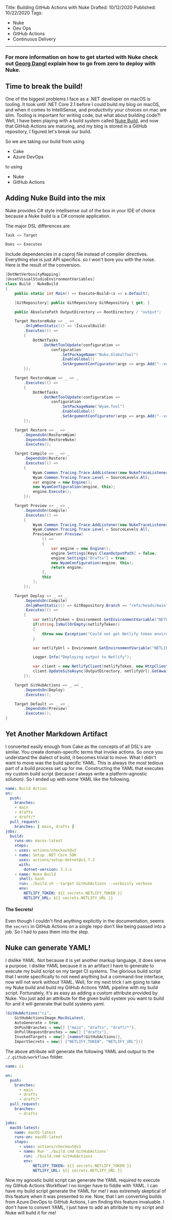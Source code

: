 Title: Building GitHub Actions with Nuke
Drafted: 10/12/2020
Published: 10/22/2020
Tags:
- Nuke
- Dev Ops
- GitHub Actions
- Continuous Delivery
---

### For more information on how to get started with Nuke check out [Georg Dangl](https://blog.dangl.me/archive/lets-use-nuke-to-quickly-deploy-an-app-to-azure-via-zip-deployment/) explain how to go from zero to deploy with Nuke.

## Time to break the build!

One of the biggest problems I face as a .NET developer on macOS is tooling.  It took until .NET Core 2.1 before I could build my blog on macOS, and when it comes to IntelliSense, and productivity your choices on mac are slim.  Tooling is important for writing code, but what about building code?!  Well, I have been playing with a build system called [Nuke Build](https://nuke.build), and now that GitHub Actions are maturing, and my blog is stored in a GitHub repository, I figured let's break our build.

So we are taking our build from using

- Cake
- Azure DevOps

to using

- Nuke
- GitHub Actions

## Adding Nuke Build into the mix
Nuke provides C# style intellisense out of the box in your IDE of choice because a Nuke build is a C# console application.

The major DSL differences are

```csharp
Task => Target
```

```csharp
Does => Executes
```

Include dependencies in a csproj file instead of compiler directives.  Everything else is just API specifics. so I won't bore you with the noise.  Here is the result of the conversion.
```csharp
[DotNetVerbosityMapping]
[UnsetVisualStudioEnvironmentVariables]
class Build : NukeBuild
{
    public static int Main() => Execute<Build>(x => x.Default);

    [GitRepository] public GitRepository GitRepository { get; }

    public AbsolutePath OutputDirectory => RootDirectory / "output";

    Target RestoreNuke => _ => _
        .OnlyWhenStatic(() => !IsLocalBuild)
        .Executes(() =>
        {
            DotNetTasks
                .DotNetToolUpdate(configuration =>
                    configuration
                        .SetPackageName("Nuke.GlobalTool")
                        .EnableGlobal()
                        .SetArgumentConfigurator(args => args.Add("--version={0}", "0.25.0-alpha0377")));
        });

    Target RestoreWyam => _ => _
        .Executes(() =>
        {
            DotNetTasks
                .DotNetToolUpdate(configuration =>
                    configuration
                        .SetPackageName("Wyam.Tool")
                        .EnableGlobal()
                        .SetArgumentConfigurator(args => args.Add("--version={0}", "2.2.9")));
        });

    Target Restore => _ => _
        .DependsOn(RestoreWyam)
        .DependsOn(RestoreNuke)
        .Executes();

    Target Compile => _ => _
        .DependsOn(Restore)
        .Executes(() =>
        {
            Wyam.Common.Tracing.Trace.AddListener(new NukeTraceListener());
            Wyam.Common.Tracing.Trace.Level = SourceLevels.All;
            var engine = new Engine();
            new WyamConfiguration(engine, this);
            engine.Execute();
        });

    Target Preview => _ => _
        .DependsOn(Compile)
        .Executes(() =>
        {
            Wyam.Common.Tracing.Trace.AddListener(new NukeTraceListener());
            Wyam.Common.Tracing.Trace.Level = SourceLevels.All;
            PreviewServer.Preview(
                () =>
                {
                    var engine = new Engine();
                    engine.Settings[Keys.CleanOutputPath] = false;
                    engine.Settings["Drafts"] = true;
                    new WyamConfiguration(engine, this);
                    return engine;
                },
                this
            );
        });

    Target Deploy => _ => _
        .DependsOn(Compile)
        .OnlyWhenStatic(() => GitRepository.Branch == "refs/heads/main")
        .Executes(() =>
        {
            var netlifyToken = Environment.GetEnvironmentVariable("NETLIFY_TOKEN");
            if(string.IsNullOrEmpty(netlifyToken))
            {
                throw new Exception("Could not get Netlify token environment variable");
            }

            var netlifyUrl = Environment.GetEnvironmentVariable("NETLIFY_URL");

            Logger.Info("Deploying output to Netlify");

            var client = new NetlifyClient(netlifyToken, new HttpClient());
            client.UpdateSiteAsync(OutputDirectory, netlifyUrl).GetAwaiter().GetResult();
        });

    Target GitHubActions => _ => _
        .DependsOn(Deploy)
        .Executes();

    Target Default => _ => _
        .DependsOn(Preview)
        .Executes();
}
```

## Yet Another Markdown Artifact
I converted easily enough from Cake as the concepts of all DSL's are similar.  You create domain-specific terms that invoke actions.  So once you understand the dialect of build, it becomes trivial to move.  What I didn't want to move was the build specific YAML.  This is always the most tedious part of a build process set up for me.  Constructing the YAML that executes my custom build script (because I always write a platform-agnostic solution).  So I ended up with some YAML like the following.

```yaml
name: Build Action
on:
  push:
    branches:
    - main
    - drafts
    - draft/*
  pull_request:
    branches: [ main, drafts ]
jobs:
  build:
    runs-on: macos-latest
    steps:
    - uses: actions/checkout@v2    
    - name: Setup .NET Core SDK
      uses: actions/setup-dotnet@v1.7.2
      with:
        dotnet-version: 3.1.x
    - name: Nuke Build
      shell: bash
      run: ./build.sh --target GitHubActions --verbosity verbose
      env:
        NETLIFY_TOKEN: ${{ secrets.NETLIFY_TOKEN }}
        NETLIFY_URL: ${{ secrets.NETLIFY_URL }}
```

#### The Secrets!

Even though I couldn't find anything explicitly in the documentation, seems the `secrets` in GitHub Actions on a single repo don't like being passed into a job.  So I had to pass them into the step.

## Nuke can generate YAML!
I dislike YAML.  Not because it is yet another markup language, it does serve a purpose.  I dislike YAML because it is an artifact I have to generate to execute my build script on my target CI systems. The glorious build script that I wrote specifically to not need anything but a command-line interface, now will not work without YAML.  Well, for my next trick I am going to take my Nuke build and build my GitHub Actions YAML pipeline with my build script.  Fortunately, it's as easy as adding a custom attribute provided by Nuke.  You just add an attribute for the given build system you want to build for and it will generate that build systems yaml.

```csharp
[GitHubActions("ci",
    GitHubActionsImage.MacOsLatest,
    AutoGenerate = true,
    OnPushBranches = new[] {"main", "drafts", "draft/*"},
    OnPullRequestBranches = new[] {"drafts"},
    InvokedTargets = new[] {nameof(GitHubActions)},
    ImportSecrets = new[] {"NETLIFY_TOKEN", "NETLIFY_URL"})]
```

The above attribute will generate the following YAML and output to the `./.github/workflows` folder.

```yaml
name: ci

on:
  push:
    branches:
      - main
      - drafts
      - draft/*
  pull_request:
    branches:
      - drafts

jobs:
  macOS-latest:
    name: macOS-latest
    runs-on: macOS-latest
    steps:
      - uses: actions/checkout@v1
      - name: Run './build.cmd GitHubActions'
        run: ./build.cmd GitHubActions
        env:
            NETLIFY_TOKEN: ${{ secrets.NETLIFY_TOKEN }}
            NETLIFY_URL: ${{ secrets.NETLIFY_URL }}
```

Now my agnostic build script can generate the YAML required to execute my GitHub Actions Workflow!  I no longer have to fiddle with YAML.  I can have my build script generate the YAML for me!  I was extremely skeptical of this feature when it was presented to me.  Now, that I am converting builds from Azure DevOps to GitHub Actions, I am finding this feature invaluable.  I don't have to convert YAML, I just have to add an attribute to my script and Nuke will build it for me!
